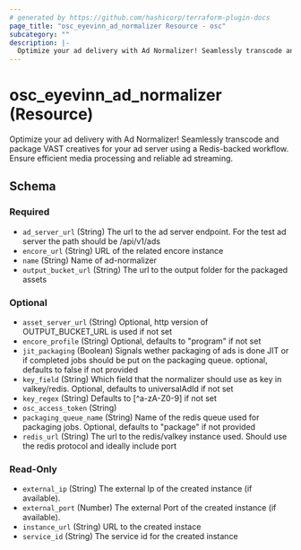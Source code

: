 ```yaml
---
# generated by https://github.com/hashicorp/terraform-plugin-docs
page_title: "osc_eyevinn_ad_normalizer Resource - osc"
subcategory: ""
description: |-
  Optimize your ad delivery with Ad Normalizer! Seamlessly transcode and package VAST creatives for your ad server using a Redis-backed workflow. Ensure efficient media processing and reliable ad streaming.
---
```


# osc_eyevinn_ad_normalizer (Resource)

Optimize your ad delivery with Ad Normalizer! Seamlessly transcode and package VAST creatives for your ad server using a Redis-backed workflow. Ensure efficient media processing and reliable ad streaming.



<!-- schema generated by tfplugindocs -->
## Schema

### Required

- `ad_server_url` (String) The url to the ad server endpoint. For the test ad server the path should be &#x2F;api&#x2F;v1&#x2F;ads
- `encore_url` (String) URL of the related encore instance
- `name` (String) Name of ad-normalizer
- `output_bucket_url` (String) The url to the output folder for the packaged assets

### Optional

- `asset_server_url` (String) Optional, http version of OUTPUT_BUCKET_URL is used if not set
- `encore_profile` (String) Optional, defaults to &quot;program&quot; if not set
- `jit_packaging` (Boolean) Signals wether packaging of ads is done JIT or if completed jobs should be put on the packaging queue. optional, defaults to false if not provided
- `key_field` (String) Which field that the normalizer should use as key in valkey&#x2F;redis. Optional, defaults to universalAdId if not set
- `key_regex` (String) Defaults to [^a-zA-Z0-9] if not set
- `osc_access_token` (String)
- `packaging_queue_name` (String) Name of the redis queue used for packaging jobs. Optional, defaults to &quot;package&quot; if not provided
- `redis_url` (String) The url to the redis&#x2F;valkey instance used. Should use the redis protocol and ideally include port

### Read-Only

- `external_ip` (String) The external Ip of the created instance (if available).
- `external_port` (Number) The external Port of the created instance (if available).
- `instance_url` (String) URL to the created instace
- `service_id` (String) The service id for the created instance
